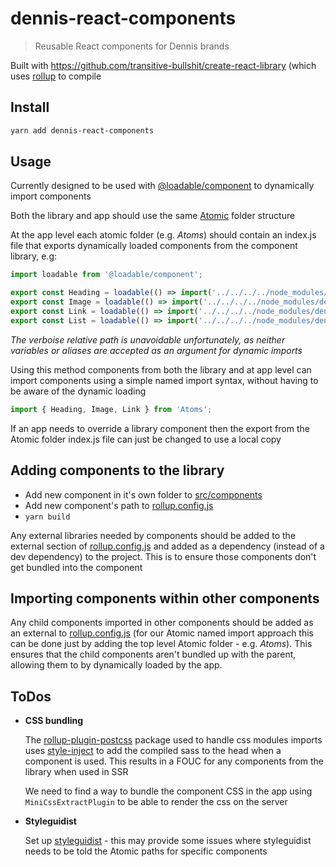 # dennis-react-components

> Reusable React components for Dennis brands

Built with https://github.com/transitive-bullshit/create-react-library (which uses [rollup](https://github.com/rollup/rollup) to compile

## Install

```bash
yarn add dennis-react-components
```

## Usage

Currently designed to be used with [@loadable/component](https://github.com/smooth-code/loadable-components) to dynamically import components

Both the library and app should use the same [Atomic](http://bradfrost.com/blog/post/atomic-web-design/) folder structure

At the app level each atomic folder (e.g. *Atoms*) should contain an index.js file that exports dynamically loaded components from the component library, e.g:

```jsx
import loadable from '@loadable/component';

export const Heading = loadable(() => import('../../../../node_modules/dennis-react-components/dist/Heading'));
export const Image = loadable(() => import('../../../../node_modules/dennis-react-components/dist/Image'));
export const Link = loadable(() => import('../../../../node_modules/dennis-react-components/dist/Link'));
export const List = loadable(() => import('../../../../node_modules/dennis-react-components/dist/List'))
```

_The verboise relative path is unavoidable unfortunately, as neither variables or aliases are accepted as an argument for dynamic imports_

Using this method components from both the library and at app level can import components using a simple named import syntax, without having to be aware of the dynamic loading

```jsx
import { Heading, Image, Link } from 'Atoms';
```

If an app needs to override a library component then the export from the Atomic folder index.js file can just be changed to use a local copy

## Adding components to the library

* Add new component in it's own folder to [src/components](src/components)
* Add new component's path to [rollup.config.js](rollup.config.js)
* `yarn build`

Any external libraries needed by components should be added to the external section of [rollup.config.js](rollup.config.js) and added as a dependency (instead of a dev dependency) to the project. This is to ensure those components don't get bundled into the component

## Importing components within other components

Any child components imported in other components should be added as an external to [rollup.config.js](rollup.config.js) (for our Atomic named import approach this can be done just by adding the top level Atomic folder - e.g. _Atoms_). This ensures that the child components aren't bundled up with the parent, allowing them to by dynamically loaded by the app.

## ToDos

* __CSS bundling__

  The [rollup-plugin-postcss](https://github.com/egoist/rollup-plugin-postcss) package used to handle css modules imports uses [style-inject](https://github.com/egoist/style-inject) to add the compiled sass to the head when a component is used. This results in a FOUC for any components from the library when used in SSR
  
  We need to find a way to bundle the component CSS in the app using `MiniCssExtractPlugin` to be able to render the css on the server

* __Styleguidist__

  Set up [styleguidist](https://github.com/styleguidist/react-styleguidist) - this may provide some issues where styleguidist needs to be told the Atomic paths for specific components
